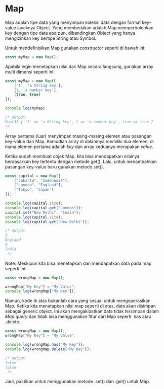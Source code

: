 # Map

Map adalah tipe data yang menyimpan koleksi data dengan format key-value layaknya Object. Yang membedakan adalah Map memperbolehkan key dengan tipe data apa pun, dibandingkan Object yang hanya mengizinkan key bertipe String atau Symbol.

Untuk mendefinisikan Map gunakan _constructor_ seperti di bawah ini:

```javascript
const myMap = new Map();
```

Apabila ingin menetapkan nilai dari Map secara langsung, gunakan array multi dimensi seperti ini:

```javascript
const myMap = new Map([
    ['1', 'a String key'],
    [1, 'a number key'],
    [true, true]
]);

console.log(myMap);

/* output
Map(3) { '1' => 'a String key', 1 => 'a number key', true => true }
*/
```

Array pertama \(luar\) menyimpan masing-masing elemen atau pasangan key-value dari Map. Kemudian array di dalamnya memiliki dua elemen, di mana elemen pertama adalah _key_ dan array keduanya merupakan _value_.

Ketika sudah membuat objek Map, kita bisa mendapatkan nilainya berdasarkan key tertentu dengan metode get\(\). Lalu, untuk menambahkan pasangan key-value baru gunakan metode set\(\).

```javascript
const capital = new Map([
    ["Jakarta", "Indonesia"],
    ["London", "England"],
    ["Tokyo", "Japan"]
]);

console.log(capital.size);
console.log(capital.get("London"));
capital.set("New Delhi", "India");
console.log(capital.size);
console.log(capital.get("New Delhi"));

/* output
3
England
4
India
 */
```

Note: Meskipun kita bisa menetapkan dan mendapatkan data pada map seperti ini:

```javascript
const wrongMap = new Map();

wrongMap["My Key"] = "My Value";
console.log(wrongMap["My Key"]);
```

Namun, kode di atas bukanlah cara yang sesuai untuk mengoperasikan Map. Ketika kita menetapkan nilai map seperti di atas, data akan disimpan sebagai generic object. Ini akan mengakibatkan data tidak tersimpan dalam _Map query_ dan tidak bisa menggunakan fitur dari Map seperti .has atau .delete.

```javascript
const wrongMap = new Map();
wrongMap["My Key"] = "My Value";

console.log(wrongMap.has("My Key"));
console.log(wrongMap.delete("My Key"));

/* output
false
false
 */
```

Jadi, pastikan untuk menggunakan metode .set\(\) dan .get\(\) untuk Map.

